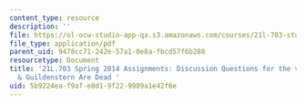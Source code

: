 ```yaml
---
content_type: resource
description: ''
file: https://ol-ocw-studio-app-qa.s3.amazonaws.com/courses/21l-703-studies-in-drama-stoppard-and-company-spring-2014/5b9224eaf9afe8d19f229989a1e42f6e_MIT21L_703S14_R_G_film_disc.pdf
file_type: application/pdf
parent_uid: 9478cc71-242e-57a1-0e8a-fbcd57f6b288
resourcetype: Document
title: '21L.703 Spring 2014 Assignments: Discussion Questions for the video, Rosencrantz
  & Guildenstern Are Dead '
uid: 5b9224ea-f9af-e8d1-9f22-9989a1e42f6e
---
```

